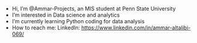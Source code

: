 -  Hi, I’m @Ammar-Projects, an MIS student at Penn State University
-  I’m interested in Data science and analytics
-  I’m currently learning Python coding for data analysis
-  How to reach me: LinkedIn: https://www.linkedin.com/in/ammar-altalibi-069/
